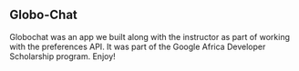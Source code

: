 ## Globo-Chat
Globochat was an app we built along with the instructor as part of working with the preferences API. It was part of the Google Africa Developer Scholarship program. Enjoy!
